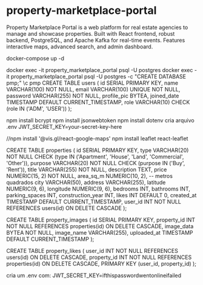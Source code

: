 # property-marketplace-portal
Property Marketplace Portal is a web platform for real estate agencies to manage and showcase properties. Built with React frontend, robust backend, PostgreSQL, and Apache Kafka for real-time events. Features interactive maps, advanced search, and admin dashboard.

docker-compose up -d

docker exec -it property_marketplace_portal psql -U postgres
docker exec -it property_marketplace_portal psql -U postgres -c "CREATE DATABASE pmp;"
\c pmp
CREATE TABLE users (
    id SERIAL PRIMARY KEY,
    name VARCHAR(100) NOT NULL,
    email VARCHAR(100) UNIQUE NOT NULL,
    password VARCHAR(255) NOT NULL,
    profile_pic BYTEA,
    joined_date TIMESTAMP DEFAULT CURRENT_TIMESTAMP,
    role VARCHAR(10) CHECK (role IN ('ADM', 'USER'))
);

npm install bcrypt
npm install jsonwebtoken
npm install dotenv
cria arquivo .env
JWT_SECRET_KEY=your-secret-key-here

//npm install '@vis.gl/react-google-maps'
npm install leaflet react-leaflet

CREATE TABLE properties (
    id SERIAL PRIMARY KEY,
    type VARCHAR(20) NOT NULL CHECK (type IN ('Apartment', 'House', 'Land', 'Commercial', 'Other')),
    purpose VARCHAR(20) NOT NULL CHECK (purpose IN ('Buy', 'Rent')),
    title VARCHAR(255) NOT NULL,
    description TEXT,
    price NUMERIC(15, 2) NOT NULL,
    area_sq_m NUMERIC(10, 2), -- metros quadrados
    city VARCHAR(50),
    address VARCHAR(255),
    latitude NUMERIC(9, 6),
    longitude NUMERIC(9, 6),
    bedrooms INT,
    bathrooms INT,
    parking_spaces INT,
    construction_year INT,
    likes INT DEFAULT 0,
    created_at TIMESTAMP DEFAULT CURRENT_TIMESTAMP,
    user_id INT NOT NULL REFERENCES users(id) ON DELETE CASCADE
);

CREATE TABLE property_images (
    id SERIAL PRIMARY KEY,
    property_id INT NOT NULL REFERENCES properties(id) ON DELETE CASCADE,
    image_data BYTEA NOT NULL,
    image_name VARCHAR(255),
    uploaded_at TIMESTAMP DEFAULT CURRENT_TIMESTAMP
);

CREATE TABLE property_likes (
    user_id INT NOT NULL REFERENCES users(id) ON DELETE CASCADE,
    property_id INT NOT NULL REFERENCES properties(id) ON DELETE CASCADE,
    PRIMARY KEY (user_id, property_id)
);

cria um .env com: JWT_SECRET_KEY=ifthispasswordwentonlineifailed